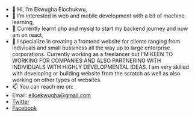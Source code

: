 - 👋 Hi, I’m Ekwugha Elochukwu,
- 👀 I’m interested in web and mobile development with a bit of machine learning,
- 🌱 Currently learnt php and mysql to start my backend journey and now am on react,
- 💞️ I specialize in creating a frontend website for clients ranging from indiviuals and small bussiness all the way up to large enterprise corporations. Currently working as a freelancer but I'M KEEN TO WORKING FOR COMPANIES AND ALSO PARTNERING WITH INDIVIDUALS WITH HIGHLY DEVELOPMENTAL IDEAS. I am very skilled with developing or building website from the scratch as well as also working on other types of websites.
- 📫 You can reach me on:
- Email: elloekwugha@gmail.com
- [Twitter](https://twitter.com/darealElo_)
- [Facebook](https://www.facebook.com/profile.php?id=100062158207318)

<!---
Ekwugha/Ekwugha is a ✨ special ✨ repository because its `README.md` (this file) appears on your GitHub profile.
You can click the Preview link to take a look at your changes.
--->
